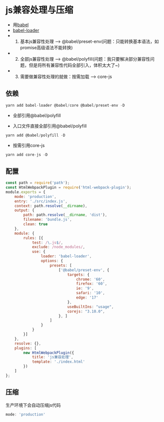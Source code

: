 
# js兼容处理与压缩
- 用[babel](https://www.babeljs.cn/docs/usage)
- [babel-loader](https://github.com/babel/babel-loader)
- 1. 基本js兼容性处理 --> @babel/preset-env(问题：只能转换基本语法，如promise高级语法不能转换)
- 2. 全部js兼容性处理 --> @babel/polyfill(问题：我只要解决部分兼容性问题，但是将所有兼容性代码全部引入，体积太大了~)
- 3. 需要做兼容性处理的就做：按需加载  --> core-js

## 依赖

```jsx
yarn add babel-loader @babel/core @babel/preset-env -D
```

- 全部引用@babel/polyfill

- 入口文件直接全部引用@babel/polyfill

```jsx
yarn add @babel/polyfill -D
```

- 按需引用core-js

```jsx
yarn add core-js -D
```

## 配置

```jsx
const path = require('path');
const HtmlWebpackPlugin = require('html-webpack-plugin');
module.exports = {
    mode: 'production',
    entry: './src/index.js',
    context: path.resolve(__dirname),
    output: {
        path: path.resolve(__dirname, 'dist'),
        filename: 'bundle.js',
        clean: true
    },
    module: {
        rules: [{
            test: /\.js$/,
            exclude: /node_modules/,
            use: {
                loader: 'babel-loader',
                options: {
                    presets: [
                        ['@babel/preset-env', {
                            targets: {
                                chrome: '60',
                                firefox: '60',
                                ie: '9',
                                safari: '10',
                                edge: '17'
                            },
                            useBuiltIns: "usage",
                            corejs: "3.10.0",
                        }, ]
                    ]
                }
            }
        }]
    },
    resolve: {},
    plugins: [
        new HtmlWebpackPlugin({
            title: 'js兼容处理',
            template: './index.html'
        })
    ]
};
```

## 压缩

生产环境下会自动压缩js代码

```jsx
mode: 'production'
```